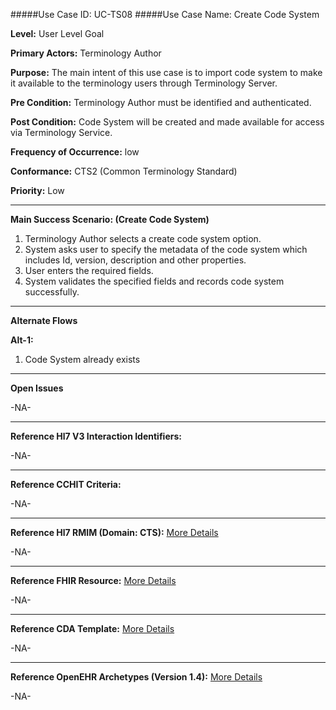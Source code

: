 #####Use Case ID: UC-TS08
#####Use Case Name: Create Code System

**Level:**                     User Level Goal

**Primary Actors:**            Terminology Author  

**Purpose:**                   The main intent of this use case is to import code system to make it available to the terminology users through Terminology Server.

**Pre Condition:**             Terminology Author must be identified and authenticated. 

**Post Condition:**            Code System will be created and made available for access via Terminology Service.

**Frequency of Occurrence:**   low

**Conformance:**             	 CTS2 (Common Terminology Standard)

**Priority:**                  Low
__________________________________________________________
**Main Success Scenario: (Create Code System)**

1.	Terminology Author selects a create code system option.
2.	System asks user to specify the metadata of the code system which includes Id, version, description and other properties.
3.	User enters the required fields.
4.	System validates the specified fields and records code system successfully.

__________________________________________________________
**Alternate Flows** 

**Alt-1:**

1.	Code System already exists

_______________________________________________________________
**Open Issues**

-NA-
_______________________________________________________________
**Reference Hl7 V3 Interaction Identifiers:**

-NA-
_______________________________________________________________
**Reference CCHIT Criteria:**

-NA-

_______________________________________________________________
**Reference Hl7 RMIM (Domain: CTS):** [More Details](http://www.hl7.org/implement/standards/product_brief.cfm?product_id=306)

-NA-

_______________________________________________________________
**Reference FHIR Resource:** [More Details](http://www.hl7.org/implement/standards/fhir/resourcelist.html)

-NA-
_______________________________________________________________
**Reference CDA Template:** [More Details](http://www.hl7.org/Special/committees/structure/index.cfm)

-NA-
_______________________________________________________________
**Reference OpenEHR Archetypes (Version 1.4):** [More Details](http://www.openehr.org/ckm/)

-NA-



